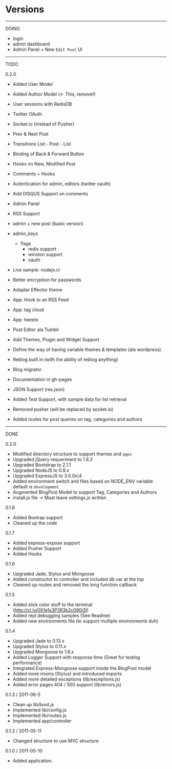 
# Versions

**************
DOING

  * login
  * admin dashboard
  * Admin Panel + New `Edit Post` UI

**************
TODO

0.2.0

  * Added User Model
  * Added Author Model (<- This, remove!)

  * User sessions with RedisDB
  * Twitter OAuth
  * Socket.io (instead of Pusher)
  * Prev & Next Post
  * Transitions List - Post - List
  * Binding of Back & Forward Button
  * Hooks on New, Modified Post
  * Comments + Hooks
  * Autentication for admin, editors (twitter oauth)
  * Add DISQUS Support on comments
  * Admin Panel
  * RSS Support
  * admin + new post (basic version)
  * admin_keys
    * flags
      * redis support
      * winston support
      * oauth
  * Live sample: nodejs.cl
  * Better encryption for passwords
  * Adaptar Effector theme
  * App: Hook to an RSS Feed
  * App: tag cloud
  * App: tweets
  * Post Editor ala Tumblr
  * Add Themes, Plugin and Widget Support
  * Define the way of having variable themes & templates (ala wordpress).
  * Reblog built in (with the ability of reblog anything)
  * Blog migrator
  * Documentation in gh-pages
  * JSON Support (res.json)
  * Added Test Support, with sample data for list retrieval
  * Removed pusher (will be replaced by socket.io)
  * Added routes for post queries on tag, categories and authors


************** 
DONE

0.2.0

  * Modified directory structure to support themes and `apps`
  * Upgraded jQuery requeriment to 1.8.2
  * Upgraded Bootstrap to 2.1.1
  * Upgraded NodeJS to 0.8.x
  * Upgraded ExpressJS to 3.0.0rc4
  * Added environment switch and files based on NODE_ENV variable default is `development`
  * Augmented BlogPost Model to support Tag, Categories and Authors
  * install.js file -> Must leave settings.js written

0.1.8

 * Added Bootrap support
 * Cleaned up the code 

0.1.7

 * Added express-expose support
 * Added Pusher Support
 * Added Hooks 

0.1.6
 
 * Upgraded Jade, Stylus and Mongoose
 * Added constructor to controller and included db var at the top
 * Cleaned up routes and removed the long function callback

0.1.5

 * Added slick color stuff to the terminal (http://cl.ly/0X1e1s3P3R3k2c090i3I)
 * Added repl debugging samples (See Readme)
 * Added new environments file (to support multiple environments duh)

0.1.4
  
  * Upgraded Jade to 0.13.x
  * Upgraded Stylus to 0.11.x
  * Upgraded Mongoose to 1.6.x
  * Added Logger Support with response time (Great for testing performance)
  * Integrated Express-Mongoose support inside the BlogPost model
  * Added more mixins (Stylus) and introduced imports
  * Added more detailed exceptions (lib/exceptions.js)
  * Added error pages 404 / 500 support (lib/errors.js)
  
0.1.3 / 2011-06-5 

  * Clean up lib/boot.js
  * Implemented lib/config.js
  * Implemented lib/routes.js
  * Implemented app/controller

0.1.2 / 2011-05-11

  * Changed structure to use MVC structure

0.1.0 / 2011-05-10

  * Added application. 
